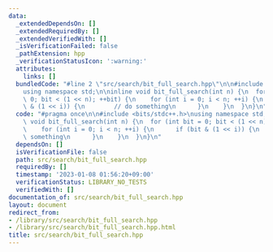 ```yaml
---
data:
  _extendedDependsOn: []
  _extendedRequiredBy: []
  _extendedVerifiedWith: []
  _isVerificationFailed: false
  _pathExtension: hpp
  _verificationStatusIcon: ':warning:'
  attributes:
    links: []
  bundledCode: "#line 2 \"src/search/bit_full_search.hpp\"\n\n#include <bits/stdc++.h>\n\
    using namespace std;\n\ninline void bit_full_search(int n) {\n  for (int bit =\
    \ 0; bit < (1 << n); ++bit) {\n    for (int i = 0; i < n; ++i) {\n      if (bit\
    \ & (1 << i)) {\n        // do something\n      }\n    }\n  }\n}\n"
  code: "#pragma once\n\n#include <bits/stdc++.h>\nusing namespace std;\n\ninline\
    \ void bit_full_search(int n) {\n  for (int bit = 0; bit < (1 << n); ++bit) {\n\
    \    for (int i = 0; i < n; ++i) {\n      if (bit & (1 << i)) {\n        // do\
    \ something\n      }\n    }\n  }\n}\n"
  dependsOn: []
  isVerificationFile: false
  path: src/search/bit_full_search.hpp
  requiredBy: []
  timestamp: '2023-01-08 01:56:20+09:00'
  verificationStatus: LIBRARY_NO_TESTS
  verifiedWith: []
documentation_of: src/search/bit_full_search.hpp
layout: document
redirect_from:
- /library/src/search/bit_full_search.hpp
- /library/src/search/bit_full_search.hpp.html
title: src/search/bit_full_search.hpp
---
```

